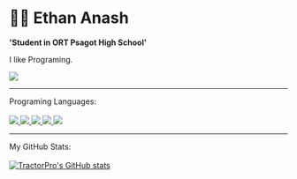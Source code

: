 # 👨‍💻 Ethan Anash 


**'Student in ORT Psagot High School'**

I like Programing.

<p>
  <a href="https://www.instagram.com/ethan_anash/">
    <img src="https://img.shields.io/badge/Instagram-E4405F?style=for-the-badge&logo=instagram&logoColor=white">
  </a>

</p>
<hr>
<p> Programing Languages: <br><br>
  <a href="#">
    <img src="https://img.shields.io/badge/C%23-239120?style=for-the-badge&logo=c-sharp&logoColor=white">
  </a>
  <a href="#">
    <img src="https://img.shields.io/badge/Python-FFD43B?style=for-the-badge&logo=python&logoColor=blue">
  </a>
  <a href="#">
    <img src="https://img.shields.io/badge/HTML5-E34F26?style=for-the-badge&logo=html5&logoColor=white">
  </a>
  <a href="#">
    <img src="https://img.shields.io/badge/CSS3-1572B6?style=for-the-badge&logo=css3&logoColor=white">
  </a>
  <a href="#">
    <img src="https://img.shields.io/badge/JavaScript-323330?style=for-the-badge&logo=javascript&logoColor=F7DF1E">
  </a>
</p>
<hr>
<p>My GitHub Stats: <br><br>
<a href="https://github.com/TractorPro"><img src="https://github-readme-stats.vercel.app/api?username=TractorPro&show_icons=true&hide=&count_private=true&title_color=0891b2&text_color=ffffff&icon_color=0891b2&bg_color=1c1917&hide_border=true&show_icons=true" alt="TractorPro's GitHub stats" /></a>
</p>
